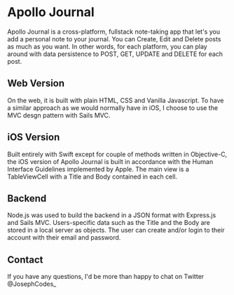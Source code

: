 # Apollo Journal
Apollo Journal is a cross-platform, fullstack note-taking app that let's you add a personal note to your journal. You can Create, Edit and Delete posts as much as you want. In other words, for each platform, you can play around with data persistence to POST, GET, UPDATE and DELETE for each post.

## Web Version
On the web, it is built with plain HTML, CSS and Vanilla Javascript. To have a similar approach as we would normally have in iOS, I choose to use the MVC desgn pattern with Sails MVC.

## iOS Version
Built entirely with Swift except for couple of methods written in Objective-C, the iOS version of Apollo Journal is built in accordance with the Human Interface Guidelines implemented by Apple. The main view is a TableViewCell with a Title and Body contained in each cell.

## Backend
Node.js was used to build the backend in a JSON format with Express.js and Sails MVC. Users-specific data such as the Title and the Body are stored in a local server as objects. The user can create and/or login to their account with their email and password.

## Contact
If you have any questions, I'd be more than happy to chat on Twitter @JosephCodes_
